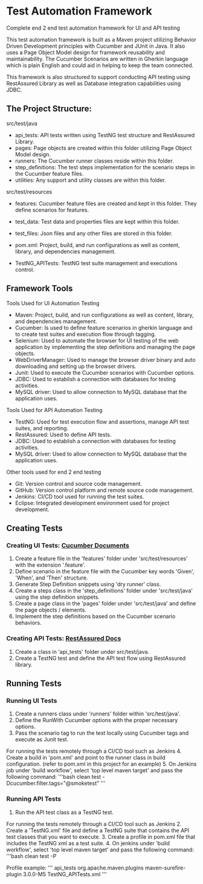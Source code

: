 # Test Automation Framework
Complete end 2 end test automation framework for UI and API testing

This test automation framework is built as a Maven project utilizing Behavior Driven Development principles with Cucumber and JUnit in Java.
It also uses a Page Object Model design for framework reusability and maintainability.
The Cucumber Scenarios are written in Gherkin language which is plain English and could aid in helping to keep the team connected.

This framework is also structured to support conducting API testing using RestAssured Library as well as Database integration capabilities using JDBC.

## The Project Structure:

src/test/java
- api_tests: API tests written using TestNG test structure and RestAssured Library.
- pages: Page objects are created within this folder utilizing Page Object Model design.
- runners: The Cucumber runner classes reside within this folder.
- step_definitions: The test steps implementation for the scenario steps in the Cucumber feature files.
- utilities: Any support and utility classes are within this folder.

src/test/resources
- features: Cucumber feature files are created and kept in this folder. They define scenarios for features.
- test_data: Test data and properties files are kept within this folder.
- test_files: Json files and any other files are stored in this folder.

- pom.xml: Project, build, and run configurations as well as content, library, and dependencies management.
- TestNG_APITests: TestNG test suite management and executions control.

## Framework Tools

Tools Used for UI Automation Testing
- Maven: Project, build, and run configurations as well as content, library, and dependencies management.
- Cucumber: Is used to define feature scenarios in gherkin language and to create test suites and execution flow through tagging.
- Selenium: Used to automate the browser for UI testing of the web application by implementing the step definitions and managing the page objects.
- WebDriverManager: Used to manage the browser driver binary and auto downloading and setting up the browser drivers.
- Junit: Used to execute the Cucumber scenarios with Cucumber options.
- JDBC: Used to establish a connection with databases for testing activities.
- MySQL driver: Used to allow connection to MySQL database that the application uses.

Tools Used for API Automation Testing
- TestNG: Used for test execution flow and assertions, manage API test suites, and reporting.
- RestAssured: Used to define API tests.
- JDBC: Used to establish a connection with databases for testing activities.
- MySQL driver: Used to allow connection to MySQL database that the application uses.

Other tools used for end 2 end testing
- Git: Version control and source code management.
- GitHub: Version control platform and remote source code management.
- Jenkins: CI/CD tool used for running the test suites.
- Eclipse: Integrated development environment used for project development.

## Creating Tests

### Creating UI Tests: [Cucumber Documents](https://cucumber.io/docs/cucumber/api/?lang=java#running-cucumber)

1. Create a feature file in the 'features' folder under 'src/test/resources' with the extension '.feature'.
2. Define scenario in the feature file with the Cucumber key words 'Given', 'When', and 'Then' structure.
3. Generate Step Definition snippets using 'dry runner' class.
4. Create a steps class in the 'step_definitions' folder under 'src/test/java' using the step definition snippets.
5. Create a page class in the 'pages' folder under 'src/test/java' and define the page objects / elements.
6. Implement the step definitions based on the Cucumber scenario behaviors.

### Creating API Tests:  [RestAssured Docs](https://rest-assured.io/)

1. Create a class in 'api_tests' folder under src/test/java.
2. Create a TestNG test and define the API test flow using RestAssured library.

## Running Tests

### Running UI Tests

1. Create a runners class under 'runners' folder within 'src/test/java'.
2. Define the RunWith Cucumber options with the proper necessary options.
3. Pass the scenario tag to run the test locally using Cucumber tags and execute as Junit test.

For running the tests remotely through a CI/CD tool such as Jenkins
4. Create a build in 'pom.xml' and point to the runner class in build configuration. (refer to pom.xml in this project for an example)
5. On Jenkins job under 'build workflow', select 'top level maven target' and pass the following command:
'''bash
clean test -Dcucumber.filter.tags="@smoketest"
'''

### Running API Tests

1. Run the API test class as a TestNG test.

For running the tests remotely through a CI/CD tool such as Jenkins
2. Create a 'TestNG.xml' file and define a TestNG suite that contains the API test classes that you want to execute.
3. Create a profile in pom.xml file that includes the TestNG xml as a test suite.
4. On jenkins under 'build workflow', select 'top level maven target' and pass the following command:
'''bash
clean test -P<profileId>

Profile example:
'''
	<profiles>
		<profile>
			<id>api_tests</id>
			<build>
				<plugins>
					<plugin>
						<groupId>org.apache.maven.plugins</groupId>
						<artifactId>maven-surefire-plugin</artifactId>
						<version>3.0.0-M5</version>
						<configuration>
							<suiteXmlFiles>
								<suiteXmlFile>TestNG_APITests.xml</suiteXmlFile>
							</suiteXmlFiles>
						</configuration>
					</plugin>
				</plugins>
			</build>
		</profile>
	</profiles>
'''